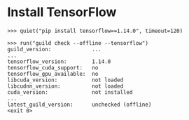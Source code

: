 # Install TensorFlow

    >>> quiet("pip install tensorflow==1.14.0", timeout=120)

    >>> run("guild check --offline --tensorflow")
    guild_version:             ...
    ...
    tensorflow_version:        1.14.0
    tensorflow_cuda_support:   no
    tensorflow_gpu_available:  no
    libcuda_version:           not loaded
    libcudnn_version:          not loaded
    cuda_version:              not installed
    ...
    latest_guild_version:      unchecked (offline)
    <exit 0>
